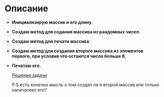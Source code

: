 # Описание

+ **Инициализирую массив и его длину.**
+ **Создаю метод для содания массива из рандомных чисел.**
+ **Создаю метод для печати массива**
+ **Создаю метод для создания второго массива из элементов первого, при условия что остаются числа больше 8.**
+ **Печатаю его.**

    [Решение задачи](https://github.com/hott22/Practicum/blob/main/Program.cs)

    P.S.есть конечно мысль о том создал ли я второй массив или только напечатеел его?